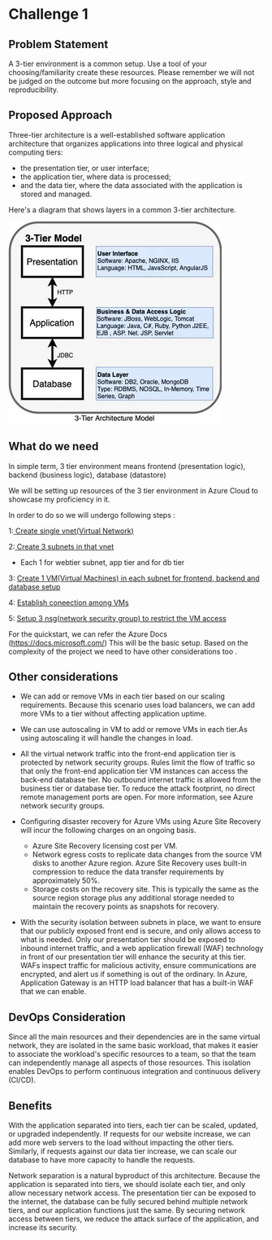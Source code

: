 # Challenge 1

## Problem Statement

A 3-tier environment is a common setup. Use a tool of your choosing/familiarity create these resources. Please remember we will not be judged on the outcome but more focusing on the approach, style and reproducibility. 

## Proposed Approach

Three-tier architecture is a well-established software application architecture that organizes applications into three logical and physical computing tiers: 
* the presentation tier, or user interface; 
* the application tier, where data is processed;
* and the data tier, where the data associated with the application is stored and managed.

Here's a diagram that shows layers in a common 3-tier architecture.

![picture alt](https://github.com/priyal-agrawal/Tech_Challenges/blob/4200d9a3fa0711549b84d6587a2f9c21683255be/Challenge%201/images/3tier.jpeg)

## What do we need

In simple term, 3 tier environment means frontend (presentation logic), backend (business logic), database (datastore)

We will be setting up resources of the 3 tier environment in Azure Cloud to showcase my proficiency in it.

In order to do so we will undergo following steps :

1:[ Create single vnet(Virtual Network)](https://github.com/priyal-agrawal/Tech_Challenges/blob/2028005f4a5b92c3ba2ccbafb29059974a988879/Challenge%201/Step1_Create_Virtual_Network_and_Subnet.md)

2:[ Create 3 subnets in that vnet](https://github.com/priyal-agrawal/Tech_Challenges/blob/2028005f4a5b92c3ba2ccbafb29059974a988879/Challenge%201/Step1_Create_Virtual_Network_and_Subnet.md)
 * Each 1 for webtier subnet,  app tier and for db tier 


3: [Create 1 VM(Virtual Machines) in each subnet for frontend, backend and database setup](https://github.com/priyal-agrawal/Tech_Challenges/blob/2028005f4a5b92c3ba2ccbafb29059974a988879/Challenge%201/Step2_Create_Virtual_Machine.md)

4: [Establish coneection among VMs](https://github.com/priyal-agrawal/Tech_Challenges/blob/2028005f4a5b92c3ba2ccbafb29059974a988879/Challenge%201/Step3_Establishing_Connection.md)

5: [Setup 3 nsg(network security group) to restrict the VM access](https://github.com/priyal-agrawal/Tech_Challenges/blob/2028005f4a5b92c3ba2ccbafb29059974a988879/Challenge%201/Step4_Setup_Network_Security_Group.md)


For the quickstart, we can refer the Azure Docs (https://docs.microsoft.com/)
This will be the basic setup. Based on the complexity of the project we need to have other considerations too .

## Other considerations

* We can add or remove VMs in each tier based on our scaling requirements. Because this scenario uses load balancers, we can add more VMs to a tier without affecting application uptime.

* We can use autoscaling in VM to add or remove VMs in each tier.As using autoscaling it will handle the  changes in load.

* All the virtual network traffic into the front-end application tier is protected by network security groups. Rules limit the flow of traffic so that only the front-end application tier VM instances can access the back-end database tier. No outbound internet traffic is allowed from the business tier or database tier. To reduce the attack footprint, no direct remote management ports are open. For more information, see Azure network security groups.


* Configuring disaster recovery for Azure VMs using Azure Site Recovery will incur the following charges on an ongoing basis.
  * Azure Site Recovery licensing cost per VM.
  * Network egress costs to replicate data changes from the source VM disks to another Azure region. Azure Site Recovery uses built-in compression to reduce the data transfer requirements by approximately 50%.
  * Storage costs on the recovery site. This is typically the same as the source region storage plus any additional storage needed to maintain the recovery points as snapshots for recovery.

* With the security isolation between subnets in place, we want to ensure that our publicly exposed front end is secure, and only allows access to what is needed. Only our presentation tier should be exposed to inbound internet traffic, and a web application firewall (WAF) technology in front of our presentation tier will enhance the security at this tier. WAFs inspect traffic for malicious activity, ensure communications are encrypted, and alert us if something is out of the ordinary. In Azure, Application Gateway is an HTTP load balancer that has a built-in WAF that we can enable.


## DevOps Consideration 

Since all the main resources and their dependencies are in the same virtual network, they are isolated in the same basic workload, that makes it easier to associate the workload's specific resources to a team, so that the team can independently manage all aspects of those resources. This isolation enables DevOps to perform continuous integration and continuous delivery (CI/CD).

## Benefits

With the application separated into tiers, each tier can be scaled, updated, or upgraded independently. If requests for our website increase, we can add more web servers to the load without impacting the other tiers. Similarly, if requests against our data tier increase, we can scale our database to have more capacity to handle the requests.

Network separation is a natural byproduct of this architecture. Because the application is separated into tiers, we should isolate each tier, and only allow necessary network access. The presentation tier can be exposed to the internet, the database can be fully secured behind multiple network tiers, and our application functions just the same. By securing network access between tiers, we reduce the attack surface of the application, and increase its security.
